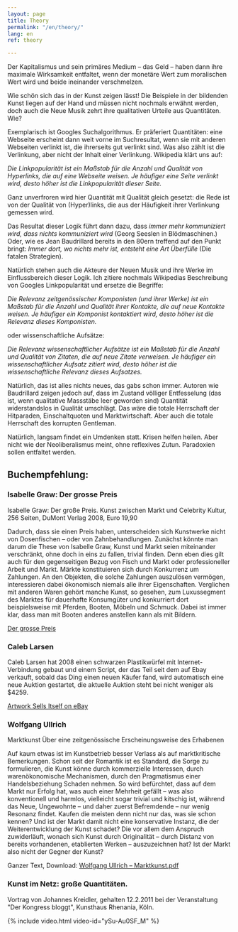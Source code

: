 ```yaml
---
layout: page
title: Theory
permalink: "/en/theory/"
lang: en
ref: theory

---
```

Der Kapitalismus und sein primäres Medium – das Geld – haben dann ihre maximale Wirksamkeit entfaltet, wenn der monetäre Wert zum moralischen Wert wird und beide ineinander verschmelzen.

Wie schön sich das in der Kunst zeigen lässt! Die Beispiele in der bildenden Kunst liegen auf der Hand und müssen nicht nochmals erwähnt werden, doch auch die Neue Musik zehrt ihre qualitativen Urteile aus Quantitäten. Wie?

Exemplarisch ist Googles Suchalgorithmus. Er präferiert Quantitäten: eine Webseite erscheint dann weit vorne im Suchresultat, wenn sie mit anderen Webseiten verlinkt ist, die ihrerseits gut verlinkt sind. Was also zählt ist die Verlinkung, aber nicht der Inhalt einer Verlinkung. Wikipedia klärt uns auf:

_Die Linkpopularität ist ein Maßstab für die Anzahl und Qualität von Hyperlinks, die auf eine Webseite weisen. Je häufiger eine Seite verlinkt wird, desto höher ist die Linkpopularität dieser Seite._

Ganz unverfroren wird hier Quantität mit Qualität gleich gesetzt: die Rede ist von der Qualität von (Hyper)links, die aus der Häufigkeit ihrer Verlinkung gemessen wird.

Das Resultat dieser Logik führt dann dazu, dass _immer mehr kommuniziert wird, dass nichts kommuniziert wird_ (Georg Seeslen in Blödmaschinen.) Oder, wie es Jean Baudrillard bereits in den 80ern treffend auf den Punkt bringt: _Immer dort, wo nichts mehr ist, entsteht eine Art Überfülle_ (Die fatalen Strategien).

Natürlich stehen auch die Akteure der Neuen Musik und ihre Werke im Einflussbereich dieser Logik. Ich zitiere nochmals Wikipedias Beschreibung von Googles Linkpopularität und ersetze die Begriffe:

_Die Relevanz zeitgenössischer Komponisten (und ihrer Werke) ist ein Maßstab für die Anzahl und Qualität ihrer Kontakte, die auf neue Kontakte weisen. Je häufiger ein Komponist kontaktiert wird, desto höher ist die Relevanz dieses Komponisten._

oder wissenschaftliche Aufsätze:

_Die Relevanz wissenschaftlicher Aufsätze ist ein Maßstab für die Anzahl und Qualität von Zitaten, die auf neue Zitate verweisen. Je häufiger ein wissenschaftlicher Aufsatz zitiert wird, desto höher ist die wissenschaftliche Relevanz dieses Aufsatzes._

Natürlich, das ist alles nichts neues, das gabs schon immer. Autoren wie Baudrillard zeigen jedoch auf, dass im Zustand völliger Entfesselung (das ist, wenn qualitative Massstäbe leer geworden sind) Quantität widerstandslos in Qualität umschlägt. Das wäre die totale Herrschaft der Hitparaden, Einschaltquoten und Marktwirtschaft. Aber auch die totale Herrschaft des korrupten Gentleman.

Natürlich, langsam findet ein Umdenken statt. Krisen helfen heilen. Aber nicht wie der Neoliberalismus meint, ohne reflexives Zutun. Paradoxien sollen entfaltet werden.

## Buchempfehlung:

### Isabelle Graw: Der grosse Preis

Isabelle Graw: Der große Preis. Kunst zwischen Markt und Celebrity Kultur, 256 Seiten, DuMont Verlag 2008, Euro 19,90

Dadurch, dass sie einen Preis haben, unterscheiden sich Kunstwerke nicht von Dosenfischen – oder von Zahnbehandlungen. Zunächst könnte man darum die These von Isabelle Graw, Kunst und Markt seien miteinander verschränkt, ohne doch in eins zu fallen, trivial finden. Denn eben dies gilt auch für den gegenseitigen Bezug von Fisch und Markt oder professioneller Arbeit und Markt. Märkte konstituieren sich durch Konkurrenz um Zahlungen. An den Objekten, die solche Zahlungen auszulösen vermögen, interessieren dabei ökonomisch niemals alle ihrer Eigenschaften. Verglichen mit anderen Waren gehört manche Kunst, so gesehen, zum Luxussegment des Marktes für dauerhafte Konsumgüter und konkurriert dort beispielsweise mit Pferden, Booten, Möbeln und Schmuck. Dabei ist immer klar, dass man mit Booten anderes anstellen kann als mit Bildern.

[Der grosse Preis](http://www.dumont-buchverlag.de/buch/graw-der-grosse-preis-9783832190071/)

### Caleb Larsen

Caleb Larsen hat 2008 einen schwarzen Plastikwürfel mit Internet-Verbindung gebaut und einem Script, der das Teil seit dem auf Ebay verkauft, sobald das Ding einen neuen Käufer fand, wird automatisch eine neue Auktion gestartet, die aktuelle Auktion steht bei nicht weniger als $4259.

[Artwork Sells Itself on eBay](http://www.crackajack.de/2010/01/25/artwork-sells-itself-on-ebay/)

### Wolfgang Ullrich

Marktkunst
Über eine zeitgenössische Erscheinungsweise des Erhabenen

Auf kaum etwas ist im Kunstbetrieb besser Verlass als auf marktkritische Bemerkungen. Schon seit der Romantik ist es Standard, die Sorge zu formulieren, die Kunst könne durch kommerzielle Interessen, durch warenökonomische Mechanismen, durch den Pragmatismus einer Handelsbeziehung Schaden nehmen. So wird befürchtet, dass auf dem Markt nur Erfolg hat, was auch einer Mehrheit gefällt – was also konventionell und harmlos, vielleicht sogar trivial und kitschig ist, während das Neue, Ungewohnte – und daher zuerst Befremdende – nur wenig Resonanz findet. Kaufen die meisten denn nicht nur das, was sie schon kennen? Und ist der Markt damit nicht eine konservative Instanz, die der Weiterentwicklung der Kunst schadet? Die vor allem dem Anspruch zuwiderläuft, wonach sich Kunst durch Originalität – durch Distanz von bereits vorhandenen, etablierten Werken – auszuzeichnen hat? Ist der Markt also nicht der Gegner der Kunst?

Ganzer Text, Download: [Wolfgang Ullrich – Marktkunst.pdf](/assets/pdf/marktkunst.pdf)

### Kunst im Netz: große Quantitäten.

Vortrag von Johannes Kreidler, gehalten 12.2.2011 bei der Veranstaltung "Der Kongress bloggt", Kunsthaus Rhenania, Köln.

{% include video.html video-id="ySu-Au0SF_M" %}